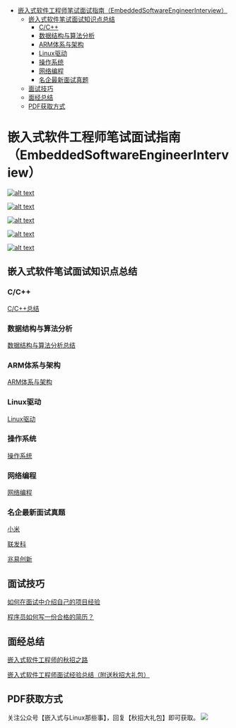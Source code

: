 - [嵌入式软件工程师笔试面试指南（EmbeddedSoftwareEngineerInterview）](#嵌入式软件工程师笔试面试指南embeddedsoftwareengineerinterview)
  - [嵌入式软件笔试面试知识点总结](#嵌入式软件笔试面试知识点总结)
    - [C/C++](#cc)
    - [数据结构与算法分析](#数据结构与算法分析)
    - [ARM体系与架构](#arm体系与架构)
    - [Linux驱动](#linux驱动)
    - [操作系统](#操作系统)
    - [网络编程](#网络编程)
    - [名企最新面试真题](#名企最新面试真题)
  - [面试技巧](#面试技巧)
  - [面经总结](#面经总结)
  - [PDF获取方式](#pdf获取方式)
# 嵌入式软件工程师笔试面试指南（EmbeddedSoftwareEngineerInterview）

 [![alt text](https://img.shields.io/badge/%E5%85%AC%E4%BC%97%E5%8F%B7-%E5%B5%8C%E5%85%A5%E5%BC%8F%E4%B8%8ELinux%E9%82%A3%E4%BA%9B%E4%BA%8B-blue)](https://github.com/ZhongYi-LinuxDriverDev/EmbeddedSoftwareEngineerInterview/blob/main/%E7%A7%8B%E6%8B%9B%E9%9D%A2%E7%BB%8F%E6%80%BB%E7%BB%93/%E5%85%AC%E4%BC%97%E5%8F%B7%E4%BA%8C%E7%BB%B4%E7%A0%81.png)

[![alt text](https://img.shields.io/badge/CSDN-%E5%B5%8C%E5%85%A5%E5%BC%8F%E4%B8%8ELinux%E9%82%A3%E4%BA%9B%E4%BA%8B-lightgrey)](https://blog.csdn.net/qq_16933601?spm=1000.2115.3001.5343)

[![alt text](https://img.shields.io/badge/%E5%8D%9A%E5%AE%A2%E5%9B%AD-%E5%B5%8C%E5%85%A5%E5%BC%8F%E4%B8%8ELinux%E9%82%A3%E4%BA%9B%E4%BA%8B-red)](https://www.cnblogs.com/dongxb/)
 
[![alt text](https://img.shields.io/badge/%E7%9F%A5%E4%B9%8E-%E5%B5%8C%E5%85%A5%E5%BC%8F%E4%B8%8ELinux%E9%82%A3%E4%BA%9B%E4%BA%8B-orange)](https://www.zhihu.com/people/simple-95-72)
  

   
[![alt text](https://img.shields.io/badge/%E7%89%9B%E5%AE%A2-%E5%B5%8C%E5%85%A5%E5%BC%8F%E4%B8%8ELinux%E9%82%A3%E4%BA%9B%E4%BA%8B-brightgreen)](https://www.nowcoder.com/profile/913155792)







## 嵌入式软件笔试面试知识点总结
### C/C++
[C/C++总结](https://github.com/ZhongYi-LinuxDriverDev/EmbeddedSoftwareEngineerInterview/blob/main/%E7%9F%A5%E8%AF%86%E7%82%B9%E6%80%BB%E7%BB%93/CandC%2B%2B.md)
### 数据结构与算法分析
[数据结构与算法分析总结](https://github.com/ZhongYi-LinuxDriverDev/EmbeddedSoftwareEngineerInterview/blob/main/%E7%9F%A5%E8%AF%86%E7%82%B9%E6%80%BB%E7%BB%93/%E6%95%B0%E6%8D%AE%E7%BB%93%E6%9E%84%E4%B8%8E%E7%AE%97%E6%B3%95%E5%88%86%E6%9E%90.md)
### ARM体系与架构
[ARM体系与架构](https://github.com/ZhongYi-LinuxDriverDev/EmbeddedSoftwareEngineerInterview/blob/main/%E7%9F%A5%E8%AF%86%E7%82%B9%E6%80%BB%E7%BB%93/ARM%E4%BD%93%E7%B3%BB%E4%B8%8E%E6%9E%B6%E6%9E%84.md)
### Linux驱动
[Linux驱动](https://github.com/ZhongYi-LinuxDriverDev/EmbeddedSoftwareEngineerInterview/blob/main/%E7%9F%A5%E8%AF%86%E7%82%B9%E6%80%BB%E7%BB%93/Linux%E9%A9%B1%E5%8A%A8.md)
### 操作系统
[操作系统](https://github.com/ZhongYi-LinuxDriverDev/EmbeddedSoftwareEngineerInterview/blob/main/%E7%9F%A5%E8%AF%86%E7%82%B9%E6%80%BB%E7%BB%93/%E6%93%8D%E4%BD%9C%E7%B3%BB%E7%BB%9F.md)
### 网络编程
[网络编程](https://github.com/ZhongYi-LinuxDriverDev/EmbeddedSoftwareEngineerInterview/blob/main/%E7%9F%A5%E8%AF%86%E7%82%B9%E6%80%BB%E7%BB%93/%E7%BD%91%E7%BB%9C%E7%BC%96%E7%A8%8B.md)
### 名企最新面试真题
[小米](https://github.com/ZhongYi-LinuxDriverDev/EmbeddedSoftwareEngineerInterview/blob/main/%E5%90%8D%E4%BC%81%E7%AC%94%E8%AF%95%E7%9C%9F%E9%A2%98/%E5%B0%8F%E7%B1%B3%E5%B5%8C%E5%85%A5%E5%BC%8F%E8%BD%AF%E4%BB%B6%E5%B7%A5%E7%A8%8B%E5%B8%88%E7%AC%94%E8%AF%95%E9%A2%98%E7%9B%AE%E8%A7%A3%E6%9E%90.md)

[联发科](https://github.com/ZhongYi-LinuxDriverDev/EmbeddedSoftwareEngineerInterview/blob/main/%E5%90%8D%E4%BC%81%E7%AC%94%E8%AF%95%E7%9C%9F%E9%A2%98/%E5%8C%97%E4%BA%AC%E8%81%94%E5%8F%91%E7%A7%91%E5%B5%8C%E5%85%A5%E5%BC%8F%E8%BD%AF%E4%BB%B6%E5%B7%A5%E7%A8%8B%E5%B8%88%E7%AC%94%E8%AF%95%E9%A2%98%E7%9B%AE%E8%A7%A3%E6%9E%90.md)

[兆易创新](https://github.com/ZhongYi-LinuxDriverDev/EmbeddedSoftwareEngineerInterview/blob/main/%E5%90%8D%E4%BC%81%E7%AC%94%E8%AF%95%E7%9C%9F%E9%A2%98/%E5%85%86%E6%98%93%E5%88%9B%E6%96%B0%E5%B5%8C%E5%85%A5%E5%BC%8F%E8%BD%AF%E4%BB%B6%E5%B7%A5%E7%A8%8B%E5%B8%88%E7%AC%94%E8%AF%95%E9%A2%98%E7%9B%AE%E8%A7%A3%E6%9E%90.md)

## 面试技巧
[如何在面试中介绍自己的项目经验](https://github.com/ZhongYi-LinuxDriverDev/EmbeddedSoftwareEngineerInterview/blob/main/%E7%AC%94%E8%AF%95%E9%9D%A2%E8%AF%95%E6%8A%80%E5%B7%A7/%E5%A6%82%E4%BD%95%E5%9C%A8%E9%9D%A2%E8%AF%95%E4%B8%AD%E4%BB%8B%E7%BB%8D%E8%87%AA%E5%B7%B1%E7%9A%84%E9%A1%B9%E7%9B%AE%E7%BB%8F%E9%AA%8C.md)

[程序员如何写一份合格的简历？](https://github.com/ZhongYi-LinuxDriverDev/EmbeddedSoftwareEngineerInterview/blob/main/%E7%AC%94%E8%AF%95%E9%9D%A2%E8%AF%95%E6%8A%80%E5%B7%A7/%E5%A6%82%E4%BD%95%E5%86%99%E4%B8%80%E4%BB%BD%E5%90%88%E6%A0%BC%E7%9A%84%E7%AE%80%E5%8E%86.md)

## 面经总结
[嵌入式软件工程师的秋招之路](https://github.com/ZhongYi-LinuxDriverDev/EmbeddedSoftwareEngineerInterview/blob/main/%E7%A7%8B%E6%8B%9B%E9%9D%A2%E7%BB%8F%E6%80%BB%E7%BB%93/%E5%B5%8C%E5%85%A5%E5%BC%8F%E8%BD%AF%E4%BB%B6%E5%B7%A5%E7%A8%8B%E5%B8%88%E7%9A%84%E7%A7%8B%E6%8B%9B%E4%B9%8B%E8%B7%AF.md)

[嵌入式软件工程师面试经验总结（附送秋招大礼包）](https://github.com/ZhongYi-LinuxDriverDev/EmbeddedSoftwareEngineerInterview/blob/main/%E7%A7%8B%E6%8B%9B%E9%9D%A2%E7%BB%8F%E6%80%BB%E7%BB%93/%E8%81%94%E5%8F%91%E7%A7%91%E5%8D%8E%E4%B8%BA%E5%B0%8F%E7%B1%B3%E7%AD%8920%E5%AE%B6%E5%85%AC%E5%8F%B8%E9%9D%A2%E7%BB%8F%E6%80%BB%E7%BB%93.md)
## PDF获取方式
关注公众号【嵌入式与Linux那些事】，回复【秋招大礼包】即可获取。
![](https://gitee.com/dongxingbo/Picture/raw/master/Wechat/%E5%8A%A8%E6%80%81%E5%BC%95%E5%AF%BC%E5%85%B3%E6%B3%A8%E5%85%AC%E4%BC%97%E5%8F%B7%E5%8F%B7.gif)
